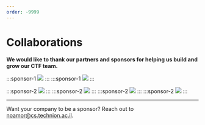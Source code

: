 ```yaml
---
order: -9999
---
```


# Collaborations
**We would like to thank our partners and sponsors for helping us build and grow our CTF team.**

<style>
.sponsor-1 {
    width: 45%;
    aspect-ratio: 100/50;
    border-radius: 25px;
    background-color: #FFF;
    border: 1px #ccc solid;
    padding: 0px 6%;
    margin: 5px;
    display: inline-flex;
    justify-content: center;
    align-items: center;
}

.sponsor-2 {
        width: 22%;
        aspect-ratio: 100/65;
        border-radius: 25px;
        background-color: #FFF;
        margin: 5px;
        display: inline flex;
    }

@media (max-width: 600px) {
    .sponsor-1, .sponsor-2 {
        width: 80%;
        aspect-ratio: 100/40;
        border-radius: 15px;
        padding: 0 10%;
    }
}
</style>

:::sponsor-1
![]("\files\Imperva.jpg")
:::
:::sponsor-1
![]("\files\intel.png")
:::

:::sponsor-2
![]("\files\IEEE-logo_2.png")
:::
:::sponsor-2
![]("\files\Hiroshi_Fujiwara_Cyber_Security-LOGO.png")
:::
:::sponsor-2
![]("\files\ieee.jpg")
:::
:::sponsor-2
![]("\files\cyber-lab-logo.jpg")
:::

---

Want your company to be a sponsor? Reach out to noamor@cs.technion.ac.il.